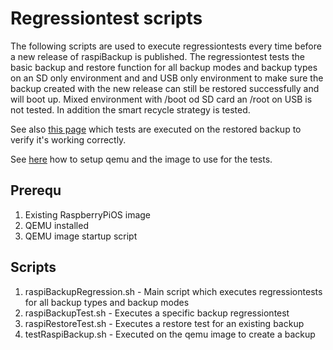 # Regressiontest scripts

The following scripts are used to execute regressiontests every time before a new release of raspiBackup is published. The regressiontest tests the basic backup and restore function for all backup modes and backup types on an SD only environment and and USB only environment to make sure the backup created with the new release can still be restored successfully and will boot up.
Mixed environment with /boot od SD card an /root on USB is not tested. In addition the smart recycle strategy is tested.  

See also [this page](https://www.linux-tips-and-tricks.de/en/raspibackupcategorye/510-raspibackup-regressiontests-executed/) which tests are executed on the restored backup to verify it's working correctly.

See [here](https://www.linux-tips-and-tricks.de/en/raspberrye/310-how-to-emulate-raspberry-pi-on-kvm-2/) how to setup qemu and the image to use for the tests.

## Prerequ

1. Existing RaspberryPiOS image
2. QEMU installed
3. QEMU image startup script

## Scripts

1. raspiBackupRegression.sh - Main script which executes regressiontests for all backup types and backup modes
2. raspiBackupTest.sh - Executes a specific backup regressiontest
3. raspiRestoreTest.sh - Executes a restore test for an existing backup
4. testRaspiBackup.sh - Executed on the qemu image to create a backup
